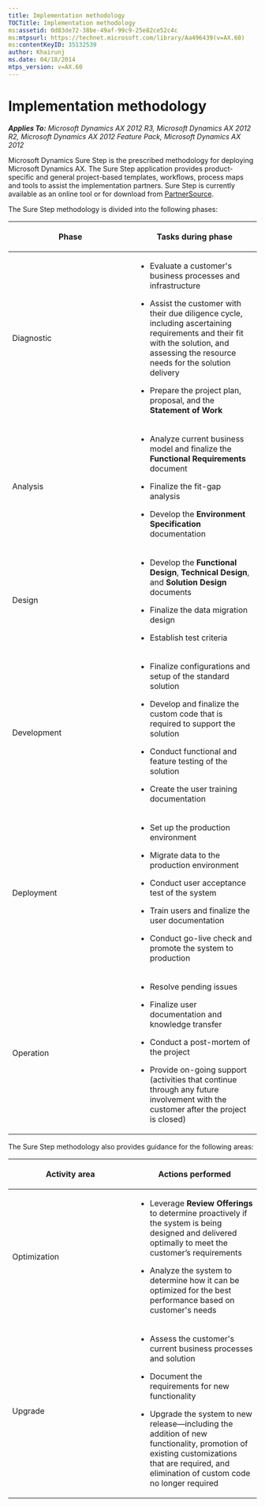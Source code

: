 ```yaml
---
title: Implementation methodology
TOCTitle: Implementation methodology
ms:assetid: 0d83de72-38be-49af-99c9-25e82ce52c4c
ms:mtpsurl: https://technet.microsoft.com/library/Aa496439(v=AX.60)
ms:contentKeyID: 35132539
author: Khairunj
ms.date: 04/18/2014
mtps_version: v=AX.60
---
```


# Implementation methodology 


_**Applies To:** Microsoft Dynamics AX 2012 R3, Microsoft Dynamics AX 2012 R2, Microsoft Dynamics AX 2012 Feature Pack, Microsoft Dynamics AX 2012_

Microsoft Dynamics Sure Step is the prescribed methodology for deploying Microsoft Dynamics AX. The Sure Step application provides product-specific and general project-based templates, workflows, process maps and tools to assist the implementation partners. Sure Step is currently available as an online tool or for download from [PartnerSource](http://go.microsoft.com/fwlink/?linkid=215499).

The Sure Step methodology is divided into the following phases:

<table>
<colgroup>
<col style="width: 50%" />
<col style="width: 50%" />
</colgroup>
<thead>
<tr class="header">
<th><p>Phase</p></th>
<th><p>Tasks during phase</p></th>
</tr>
</thead>
<tbody>
<tr class="odd">
<td><p>Diagnostic</p></td>
<td><ul>
<li><p>Evaluate a customer's business processes and infrastructure</p></li>
<li><p>Assist the customer with their due diligence cycle, including ascertaining requirements and their fit with the solution, and assessing the resource needs for the solution delivery</p></li>
<li><p>Prepare the project plan, proposal, and the <strong>Statement of Work</strong></p></li>
</ul></td>
</tr>
<tr class="even">
<td><p>Analysis</p></td>
<td><ul>
<li><p>Analyze current business model and finalize the <strong>Functional Requirements</strong> document</p></li>
<li><p>Finalize the fit-gap analysis</p></li>
<li><p>Develop the <strong>Environment Specification</strong> documentation</p></li>
</ul></td>
</tr>
<tr class="odd">
<td><p>Design</p></td>
<td><ul>
<li><p>Develop the <strong>Functional Design</strong>, <strong>Technical Design</strong>, and <strong>Solution Design</strong> documents</p></li>
<li><p>Finalize the data migration design</p></li>
<li><p>Establish test criteria</p></li>
</ul></td>
</tr>
<tr class="even">
<td><p>Development</p></td>
<td><ul>
<li><p>Finalize configurations and setup of the standard solution</p></li>
<li><p>Develop and finalize the custom code that is required to support the solution</p></li>
<li><p>Conduct functional and feature testing of the solution</p></li>
<li><p>Create the user training documentation</p></li>
</ul></td>
</tr>
<tr class="odd">
<td><p>Deployment</p></td>
<td><ul>
<li><p>Set up the production environment</p></li>
<li><p>Migrate data to the production environment</p></li>
<li><p>Conduct user acceptance test of the system</p></li>
<li><p>Train users and finalize the user documentation</p></li>
<li><p>Conduct go-live check and promote the system to production</p></li>
</ul></td>
</tr>
<tr class="even">
<td><p>Operation</p></td>
<td><ul>
<li><p>Resolve pending issues</p></li>
<li><p>Finalize user documentation and knowledge transfer</p></li>
<li><p>Conduct a post-mortem of the project</p></li>
<li><p>Provide on-going support (activities that continue through any future involvement with the customer after the project is closed)</p></li>
</ul>
<p></p></td>
</tr>
</tbody>
</table>


The Sure Step methodology also provides guidance for the following areas:

<table>
<colgroup>
<col style="width: 50%" />
<col style="width: 50%" />
</colgroup>
<thead>
<tr class="header">
<th><p>Activity area</p></th>
<th><p>Actions performed</p></th>
</tr>
</thead>
<tbody>
<tr class="odd">
<td><p>Optimization</p></td>
<td><ul>
<li><p>Leverage <strong>Review Offerings</strong> to determine proactively if the system is being designed and delivered optimally to meet the customer’s requirements</p></li>
<li><p>Analyze the system to determine how it can be optimized for the best performance based on customer's needs</p></li>
</ul></td>
</tr>
<tr class="even">
<td><p>Upgrade</p></td>
<td><ul>
<li><p>Assess the customer's current business processes and solution</p></li>
<li><p>Document the requirements for new functionality</p></li>
<li><p>Upgrade the system to new release—including the addition of new functionality, promotion of existing customizations that are required, and elimination of custom code no longer required</p></li>
</ul></td>
</tr>
</tbody>
</table>

  


